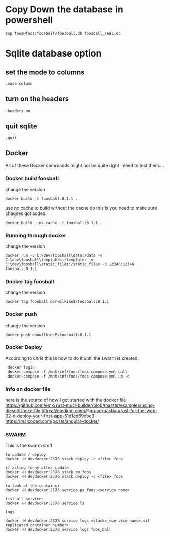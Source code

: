 # Copy Down the database in powershell
```
scp foos@foos:foosball/foosball.db foosball_real.db
```

# Sqlite database option

## set the mode to columns

```
.mode column
```

## turn on the headers
```
.headers on
```

## quit sqlite
```
.quit
```


## Docker

All of these Docker commands might not be quite right I need to test them....

### Docker build foosball
change the version 
```
docker build -t foosball:0.1.1 .
```

use no cache to build without the cache
do this is you need to make sure chagnes got added.
```
docker build --no-cache -t foosball:0.1.1 .
```

### Running through docker
change the version
```
docker run -v C:\dev\foosball\data:/data -v  C:\dev\foosball\templates:/templates -v C:\dev\foosball\static_files:/static_files -p 12346:12346 foosball:0.1.1
```

### Docker tag foosball
change the version
```
docker tag foosball danwilkins8/foosball:0.1.1
```

### Docker push
change the version
```
docker push danwilkins8/foosball:0.1.1
```


### Docker Deploy
According to chris this is how to do it until the swarm is created.
```
 docker login
 docker-compose -f /mnt/inf/foos/foos-compose.yml pull
 docker-compose -f /mnt/inf/foos/foos-compose.yml up -d
```

### Info on docker file

here is the source of how I got started with the docker file
https://github.com/emk/rust-musl-builder/blob/master/examples/using-diesel/Dockerfile
https://medium.com/@gruberbastian/rust-for-the-web-02-x-deploy-your-first-app-51d1ed69cbe3
https://malcoded.com/posts/angular-docker/

### SWARM
This is the swarm stuff
```
to update / deploy
docker -H devdocker:2376 stack deploy -c <file> foos

if acting funny after update
docker -H devdocker:2376 stack rm foos
docker -H devdocker:2376 stack deploy -c <file> foos

to look at the container
docker -H devdocker:2376 service ps foos_<service name>

list all services
docker -H devdocker:2376 service ls

logs

docker -H devdocker:2376 service logs <stack>_<service name>.<if replicated container number>
docker -H devdocker:2376 service logs foos_ball
```